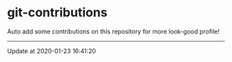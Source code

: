 # git-contributions

Auto add some contributions on this repository for more look-good profile!

---

Update at 2020-01-23 16:41:20
